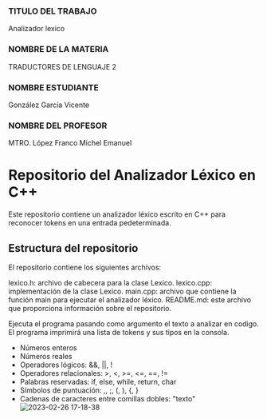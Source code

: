 ### TITULO DEL TRABAJO 
Analizador lexico

### NOMBRE DE LA MATERIA
TRADUCTORES DE LENGUAJE 2

### NOMBRE ESTUDIANTE
González García Vicente

### NOMBRE DEL PROFESOR
MTRO. López Franco Michel Emanuel



# Repositorio del Analizador Léxico en C++

Este repositorio contiene un analizador léxico escrito en C++ para reconocer tokens en una entrada pedeterminada.

## Estructura del repositorio
El repositorio contiene los siguientes archivos:

lexico.h: archivo de cabecera para la clase Lexico.
lexico.cpp: implementación de la clase Lexico.
main.cpp: archivo que contiene la función main para ejecutar el analizador léxico.
README.md: este archivo que proporciona información sobre el repositorio.

Ejecuta el programa pasando como argumento el texto a analizar en codigo.
El programa imprimirá una lista de tokens y sus tipos en la consola.

- Números enteros
- Números reales
- Operadores lógicos: &&, ||, !
- Operadores relacionales: >, <, >=, <=, ==, !=
- Palabras reservadas: if, else, while, return, char
- Símbolos de puntuación: ,, ;, (, ), {, }
- Cadenas de caracteres entre comillas dobles: "texto"
![2023-02-26 17-18-38](https://user-images.githubusercontent.com/73490758/221443533-52d75f1b-fc66-4a8f-8ddb-d9503e2bec29.gif)
